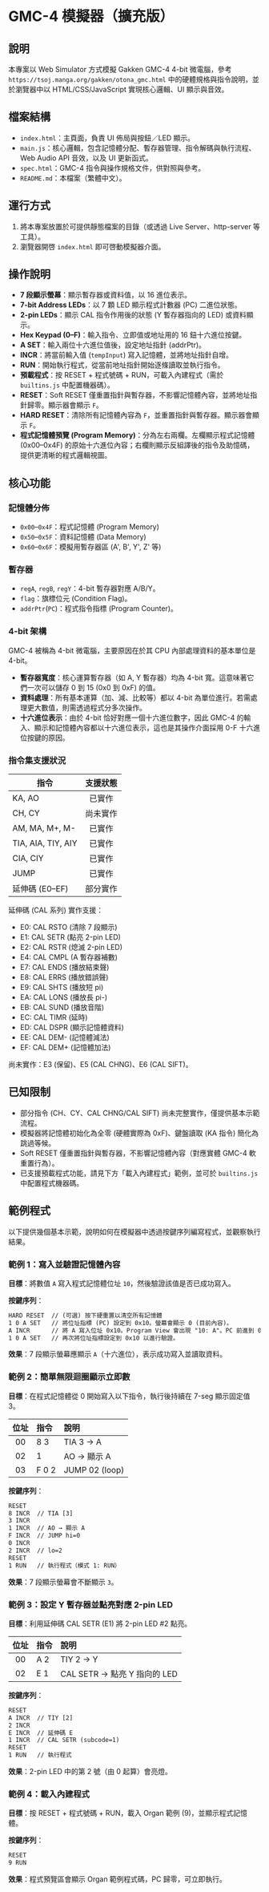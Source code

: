 # GMC-4 模擬器（擴充版）

## 說明

本專案以 Web Simulator 方式模擬 Gakken GMC-4 4-bit 微電腦，參考 `https://tsoj.manga.org/gakken/otona_gmc.html` 中的硬體規格與指令說明，並於瀏覽器中以 HTML/CSS/JavaScript 實現核心邏輯、UI 顯示與音效。

## 檔案結構

- `index.html`：主頁面，負責 UI 佈局與按鈕／LED 顯示。
- `main.js`：核心邏輯，包含記憶體分配、暫存器管理、指令解碼與執行流程、Web Audio API 音效，以及 UI 更新函式。
- `spec.html`：GMC-4 指令與操作規格文件，供對照與參考。
- `README.md`：本檔案（繁體中文）。

## 運行方式

1. 將本專案放置於可提供靜態檔案的目錄（或透過 Live Server、http-server 等工具）。
2. 瀏覽器開啓 `index.html` 即可啓動模擬器介面。

## 操作說明

- **7 段顯示螢幕**：顯示暫存器或資料值，以 16 進位表示。
- **7-bit Address LEDs**：以 7 顆 LED 顯示程式計數器 (PC) 二進位狀態。
- **2-pin LEDs**：顯示 CAL 指令作用後的狀態 (Y 暫存器指向的 LED) 或資料顯示。
- **Hex Keypad (0–F)**：輸入指令、立即值或地址用的 16 鈕十六進位按鍵。
- **A SET**：輸入兩位十六進位值後，設定地址指針 (addrPtr)。
- **INCR**：將當前輸入值 (`tempInput`) 寫入記憶體，並將地址指針自增。
- **RUN**：開始執行程式，從當前地址指針開始逐條讀取並執行指令。
- **預載程式**：按 RESET + 程式號碼 + RUN，可載入內建程式（需於 `builtins.js` 中配置機器碼）。
- **RESET**：Soft RESET 僅重置指針與暫存器，不影響記憶體內容，並將地址指針歸零。顯示器會顯示 `F`。
- **HARD RESET**：清除所有記憶體內容為 `F`，並重置指針與暫存器。顯示器會顯示 `F`。
- **程式記憶體預覽 (Program Memory)**：分為左右兩欄。左欄顯示程式記憶體 (0x00–0x4F) 的原始十六進位內容；右欄則顯示反組譯後的指令及助憶碼，提供更清晰的程式邏輯視圖。

## 核心功能

### 記憶體分佈
- `0x00`–`0x4F`：程式記憶體 (Program Memory)
- `0x50`–`0x5F`：資料記憶體 (Data Memory)
- `0x60`–`0x6F`：模擬用暫存器區 (A', B', Y', Z' 等)

### 暫存器
- `regA`, `regB`, `regY`：4-bit 暫存器對應 A/B/Y。
- `flag`：旗標位元 (Condition Flag)。
- `addrPtr`(`PC`)：程式指令指標 (Program Counter)。

### 4-bit 架構
GMC-4 被稱為 4-bit 微電腦，主要原因在於其 CPU 內部處理資料的基本單位是 4-bit。
- **暫存器寬度**：核心運算暫存器（如 A, Y 暫存器）均為 4-bit 寬。這意味著它們一次可以儲存 0 到 15 (0x0 到 0xF) 的值。
- **資料處理**：所有基本運算（加、減、比較等）都以 4-bit 為單位進行。若需處理更大數值，則需透過程式分多次操作。
- **十六進位表示**：由於 4-bit 恰好對應一個十六進位數字，因此 GMC-4 的輸入、顯示和記憶體內容都以十六進位表示，這也是其操作介面採用 0-F 十六進位按鍵的原因。


### 指令集支援狀況

| 指令              | 支援狀態 |
|------------------|:--------:|
| KA, AO          | 已實作   |
| CH, CY          | 尚未實作 |
| AM, MA, M+, M-  | 已實作   |
| TIA, AIA, TIY, AIY | 已實作   |
| CIA, CIY         | 已實作   |
| JUMP             | 已實作   |
| 延伸碼 (E0–EF)    | 部分實作 |

延伸碼 (CAL 系列) 實作支援：
- E0: CAL RSTO (清除 7 段顯示)
- E1: CAL SETR (點亮 2-pin LED)
- E2: CAL RSTR (熄滅 2-pin LED)
- E4: CAL CMPL (A 暫存器補數)
- E7: CAL ENDS (播放結束聲)
- E8: CAL ERRS (播放錯誤聲)
- E9: CAL SHTS (播放短 pi)
- EA: CAL LONS (播放長 pi-)
- EB: CAL SUND (播放音階)
- EC: CAL TIMR (延時)
- ED: CAL DSPR (顯示記憶體資料)
- EE: CAL DEM- (記憶體減法)
- EF: CAL DEM+ (記憶體加法)

尚未實作：E3 (保留)、E5 (CAL CHNG)、E6 (CAL SIFT)。

## 已知限制

- 部分指令 (CH、CY、CAL CHNG/CAL SIFT) 尚未完整實作，僅提供基本示範流程。
- 模擬器將記憶體初始化為全零 (硬體實際為 0xF)、鍵盤讀取 (KA 指令) 簡化為跳過等候。
- Soft RESET 僅重置指針與暫存器，不影響記憶體內容（對應實體 GMC-4 軟重置行為）。
- 已支援預載程式功能，請見下方「載入內建程式」範例，並可於 `builtins.js` 中配置程式機器碼。

## 範例程式

以下提供幾個基本示範，說明如何在模擬器中透過按鍵序列編寫程式，並觀察執行結果。

### 範例 1：寫入並驗證記憶體內容

**目標**：將數值 `A` 寫入程式記憶體位址 `10`，然後驗證該值是否已成功寫入。

**按鍵序列**：
```txt
HARD RESET  // (可選) 按下硬重置以清空所有記憶體
1 0 A SET   // 將位址指標 (PC) 設定到 0x10。螢幕會顯示 0 (目前內容)。
A INCR      // 將 A 寫入位址 0x10。Program View 會出現 "10: A"。PC 前進到 0x11，螢幕顯示 0 (位址 0x11 的內容)。
1 0 A SET   // 再次將位址指標設定到 0x10 以進行驗證。
```

**效果**：7 段顯示螢幕應顯示 `A`（十六進位），表示成功寫入並讀取資料。

### 範例 2：簡單無限迴圈顯示立即數

**目標**：在程式記憶體從 0 開始寫入以下指令，執行後持續在 7-seg 顯示固定值 3。

| 位址 | 指令    | 說明              |
|:----:|:--------|:------------------|
| 00   | 8 3     | TIA 3 → A         |
| 02   | 1       | AO → 顯示 A       |
| 03   | F 0 2   | JUMP 02 (loop)    |

**按鍵序列**：
```txt
RESET
8 INCR  // TIA [3]
3 INCR
1 INCR  // AO → 顯示 A
F INCR  // JUMP hi=0
0 INCR
2 INCR  // lo=2
RESET
1 RUN   // 執行程式（模式 1: RUN）
```

**效果**：7 段顯示螢幕會不斷顯示 `3`。

### 範例 3：設定 Y 暫存器並點亮對應 2-pin LED

**目標**：利用延伸碼 CAL SETR (E1) 將 2-pin LED #2 點亮。

| 位址 | 指令    | 說明                             |
|:----:|:--------|:---------------------------------|
| 00   | A 2     | TIY 2 → Y                        |
| 02   | E 1     | CAL SETR → 點亮 Y 指向的 LED     |

**按鍵序列**：
```txt
RESET
A INCR  // TIY [2]
2 INCR
E INCR  // 延伸碼 E
1 INCR  // CAL SETR (subcode=1)
RESET
1 RUN   // 執行程式
```

**效果**：2-pin LED 中的第 2 號（由 0 起算）會亮燈。

### 範例 4：載入內建程式

**目標**：按 RESET + 程式號碼 + RUN，載入 Organ 範例 (9)，並顯示程式記憶體。

**按鍵序列**：
```txt
RESET
9 RUN
```

**效果**：程式預覽區會顯示 Organ 範例程式碼，PC 歸零，可立即執行。